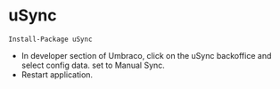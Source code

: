 # uSync
`Install-Package uSync`
- In developer section of Umbraco, click on the uSync backoffice and select config data. set to Manual Sync. 
- Restart application. 
